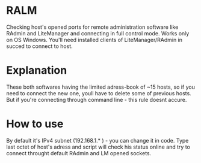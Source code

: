 # RALM
Checking host's opened ports for remote administration software like RAdmin and LiteManager and connecting in full control mode.
Works only on OS Windows.
You'll need installed clients of LiteManager/RAdmin in succed to connect to host.
# Explanation
These both softwares having the limited adress-book of ~15 hosts, so if you need to connect the new one, youll have to delete some of previous hosts.
But if you're connecting through command line - this rule doesnt accure.
# How to use
By default it's IPv4 subnet (192.168.1.* ) - you can change it in code.
Type last octet of host's adress and script will check his status online and try to connect throught default RAdmin and LM opened sockets. 
